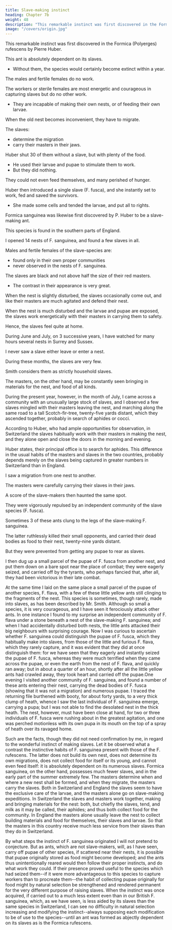 ```yaml
---
title: Slave-making instinct
heading: Chapter 7b
weight: 48
description: "This remarkable instinct was first discovered in the Formica (Polyerges) rufescens by Pierre Huber"
image: "/covers/origin.jpg"
---
```



This remarkable instinct was first discovered in the Formica (Polyerges) rufescens by Pierre Huber.
<!-- , a better observer even than his celebrated father.  -->

This ant is absolutely dependent on its slaves.
- Without them, the species would certainly become extinct within a year.

The males and fertile females do no work.

The workers or sterile females are most energetic and courageous in capturing slaves but do no other work.
- They are incapable of making their own nests, or of feeding their own larvae. 

When the old nest becomes inconvenient, they have to migrate.

The slaves:
- determine the migration
- carry their masters in their jaws.

<!-- So utterly helpless are the masters, that when  -->

Huber shut 30 of them without a slave, but with plenty of the food.
- He used their larvae and pupae to stimulate them to work.
- But they did nothing.

They could not even feed themselves, and many perished of hunger.

Huber then introduced a single slave (F. fusca), and she instantly set to work, fed and saved the survivors.
- She made some cells and tended the larvae, and put all to rights.

<!-- What can be more extraordinary than these well-ascertained facts? If we had not known of any other slave-making ant, it would have been hopeless to have speculated how so wonderful an instinct could have been perfected. -->

Formica sanguinea was likewise first discovered by P. Huber to be a slave-making ant. 

This species is found in the southern parts of England.

<!-- and its habits have been attended to by Mr. F. Smith, of the British Museum, to whom I am much indebted for information on this and other subjects. Although fully trusting to the statements of Huber and Mr. Smith, I tried to approach the subject in a sceptical frame of mind, as any one may well be excused for doubting the truth of so extraordinary and odious an instinct as that of making slaves. Hence I will give the observations which I have myself made, in some little detail.  -->

I opened 14 nests of F. sanguinea, and found a few slaves in all.

Males and fertile females of the slave-species are:
- found only in their own proper communities
- never observed in the nests of F. sanguinea. 

The slaves are black and not above half the size of their red masters.
- The contrast in their appearance is very great.

When the nest is slightly disturbed, the slaves occasionally come out, and like their masters are much agitated and defend their nest.

When the nest is much disturbed and the larvae and pupae are exposed, the slaves work energetically with their masters in carrying them to safety.

Hence, the slaves feel quite at home.

During June and July, on 3 successive years, I have watched for many hours several nests in Surrey and Sussex.

I never saw a slave either leave or enter a nest.

During these months, the slaves are very few.

<!-- , I thought that they might behave differently when more numerous; but Mr. Smith informs me that he has watched the nests at various hours during May, June and August, both in Surrey and Hampshire, and has never seen the slaves, though present in large numbers in August, either leave or enter the nest. Hence  -->

Smith considers them as strictly household slaves. 

The masters, on the other hand, may be constantly seen bringing in materials for the nest, and food of all kinds.

During the present year, however, in the month of July, I came across a community with an unusually large stock of slaves, and I observed a few slaves mingled with their masters leaving the nest, and marching along the same road to a tall Scotch-fir-tree, twenty-five yards distant, which they ascended together, probably in search of aphides or cocci. 

According to Huber, who had ample opportunities for observation, in Switzerland the slaves habitually work with their masters in making the nest, and they alone open and close the doors in the morning and evening.

Huber states, their principal office is to search for aphides. This difference in the usual habits of the masters and slaves in the two countries, probably depends merely on the slaves being captured in greater numbers in Switzerland than in England.

I saw a migration from one nest to another.

The masters were carefully carrying their slaves in their jaws.

A score of the slave-makers then haunted the same spot. 

They were vigorously repulsed by an independent community of the slave species (F. fusca).

Sometimes 3 of these ants clung to the legs of the slave-making F. sanguinea.

The latter ruthlessly killed their small opponents, and carried their dead bodies as food to their nest, twenty-nine yards distant.

But they were prevented from getting any pupae to rear as slaves.

I then dug up a small parcel of the pupae of F. fusca from another nest, and put them down on a bare spot near the place of combat; they were eagerly seized, and carried off by the tyrants, who perhaps fancied that, after all, they had been victorious in their late combat.

At the same time I laid on the same place a small parcel of the pupae of another species, F. flava, with a few of these little yellow ants still clinging to the fragments of the nest. This species is sometimes, though rarely, made into slaves, as has been described by Mr. Smith. Although so small a species, it is very courageous, and I have seen it ferociously attack other ants. In one instance I found to my surprise an independent community of F. flava under a stone beneath a nest of the slave-making F. sanguinea; and when I had accidentally disturbed both nests, the little ants attacked their big neighbours with surprising courage. Now I was curious to ascertain whether F. sanguinea could distinguish the pupae of F. fusca, which they habitually make into slaves, from those of the little and furious F. flava, which they rarely capture, and it was evident that they did at once distinguish them: for we have seen that they eagerly and instantly seized the pupae of F. fusca, whereas they were much terrified when they came across the pupae, or even the earth from the nest of F. flava, and quickly ran away; but in about a quarter of an hour, shortly after all the little yellow ants had crawled away, they took heart and carried off the pupae.One evening I visited another community of F. sanguinea, and found a number of these ants entering their nest, carrying the dead bodies of F. fusca (showing that it was not a migration) and numerous pupae. I traced the returning file burthened with booty, for about forty yards, to a very thick clump of heath, whence I saw the last individual of F. sanguinea emerge, carrying a pupa; but I was not able to find the desolated nest in the thick heath. The nest, however, must have been close at hand, for two or three individuals of F. fusca were rushing about in the greatest agitation, and one was perched motionless with its own pupa in its mouth on the top of a spray of heath over its ravaged home.

Such are the facts, though they did not need confirmation by me, in regard to the wonderful instinct of making slaves. Let it be observed what a contrast the instinctive habits of F. sanguinea present with those of the F. rufescens. The latter does not build its own nest, does not determine its own migrations, does not collect food for itself or its young, and cannot even feed itself: it is absolutely dependent on its numerous slaves. Formica sanguinea, on the other hand, possesses much fewer slaves, and in the early part of the summer extremely few. The masters determine when and where a new nest shall be formed, and when they migrate, the masters carry the slaves. Both in Switzerland and England the slaves seem to have the exclusive care of the larvae, and the masters alone go on slave-making expeditions. In Switzerland the slaves and masters work together, making and bringing materials for the nest: both, but chiefly the slaves, tend, and milk as it may be called, their aphides; and thus both collect food for the community. In England the masters alone usually leave the nest to collect building materials and food for themselves, their slaves and larvae. So that the masters in this country receive much less service from their slaves than they do in Switzerland.

By what steps the instinct of F. sanguinea originated I will not pretend to conjecture. But as ants, which are not slave-makers, will, as I have seen, carry off pupae of other species, if scattered near their nests, it is possible that pupae originally stored as food might become developed; and the ants thus unintentionally reared would then follow their proper instincts, and do what work they could. If their presence proved useful to the species which had seized them--if it were more advantageous to this species to capture workers than to procreate them--the habit of collecting pupae originally for food might by natural selection be strengthened and rendered permanent for the very different purpose of raising slaves. When the instinct was once acquired, if carried out to a much less extent even than in our British F. sanguinea, which, as we have seen, is less aided by its slaves than the same species in Switzerland, I can see no difficulty in natural selection increasing and modifying the instinct--always supposing each modification to be of use to the species--until an ant was formed as abjectly dependent on its slaves as is the Formica rufescens.


